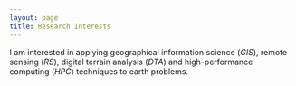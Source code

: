 ```yaml
---
layout: page
title: Research Interests
---
```


I am interested in applying geographical information science (_GIS_), remote sensing (_RS_), digital terrain analysis (_DTA_) and high-performance computing (_HPC_) techniques to earth problems.
